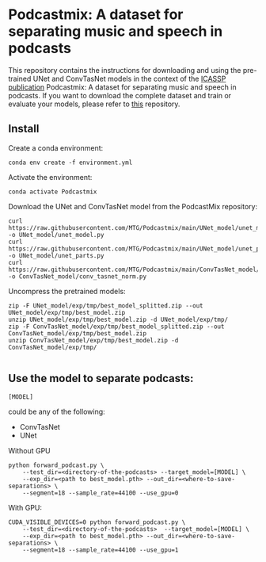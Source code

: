 # Podcastmix: A dataset for separating music and speech in podcasts

This repository contains the instructions for downloading and using the pre-trained UNet and ConvTasNet models in the context of the [ICASSP publication](TODO) Podcastmix: A dataset for separating music and speech in podcasts.
If you want to download the complete dataset and train or evaluate your models, please refer to [this](https://github.com/MTG/Podcastmix) repository.

## Install
Create a conda environment:

```
conda env create -f environment.yml
```

Activate the environment:

```
conda activate Podcastmix
```

Download the UNet and ConvTasNet model from the PodcastMix repository:
```
curl https://raw.githubusercontent.com/MTG/Podcastmix/main/UNet_model/unet_model.py -o UNet_model/unet_model.py
curl https://raw.githubusercontent.com/MTG/Podcastmix/main/UNet_model/unet_parts.py -o UNet_model/unet_parts.py
curl https://raw.githubusercontent.com/MTG/Podcastmix/main/ConvTasNet_model/conv_tasnet_norm.py -o ConvTasNet_model/conv_tasnet_norm.py
```

Uncompress the pretrained models:

```
zip -F UNet_model/exp/tmp/best_model_splitted.zip --out UNet_model/exp/tmp/best_model.zip
unzip UNet_model/exp/tmp/best_model.zip -d UNet_model/exp/tmp/
zip -F ConvTasNet_model/exp/tmp/best_model_splitted.zip --out ConvTasNet_model/exp/tmp/best_model.zip
unzip ConvTasNet_model/exp/tmp/best_model.zip -d ConvTasNet_model/exp/tmp/
 
```

## Use the model to separate podcasts:

```
[MODEL]
```

could be any of the following:

- ConvTasNet
- UNet

Without GPU
```
python forward_podcast.py \
    --test_dir=<directory-of-the-podcasts> --target_model=[MODEL] \
    --exp_dir=<path to best_model.pth> --out_dir=<where-to-save-separations> \
    --segment=18 --sample_rate=44100 --use_gpu=0
```

With GPU:
```
CUDA_VISIBLE_DEVICES=0 python forward_podcast.py \
    --test_dir=<directory-of-the-podcasts>  --target_model=[MODEL] \
    --exp_dir=<path to best_model.pth> --out_dir=<where-to-save-separations> \
    --segment=18 --sample_rate=44100 --use_gpu=1
```